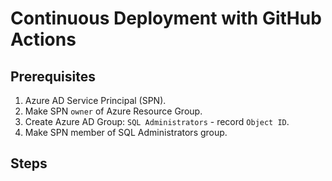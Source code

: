 # Continuous Deployment with GitHub Actions

## Prerequisites

1. Azure AD Service Principal (SPN).
1. Make SPN `owner` of Azure Resource Group.
1. Create Azure AD Group: `SQL Administrators` - record `Object ID`.
1. Make SPN member of SQL Administrators group.

## Steps
